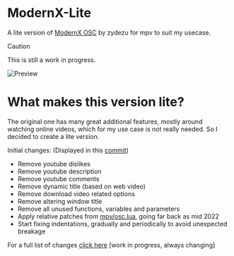 # ModernX-Lite
A lite version of [ModernX OSC](https://github.com/zydezu/ModernX) by zydezu for mpv to suit my usecase.

> [!CAUTION]
> This is still a work in progress.

![Preview](https://github.com/user-attachments/assets/f43d4c34-2746-40f8-9068-3cbea538a0bd)

# What makes this version lite?
The original one has many great additional features, mostly around watching online videos, which for my use case is not really needed. So I decided to create a lite version.

Initial changes: (Displayed in this [commit](https://github.com/Samillion/ModernX-Lite/commit/1fd04350069c20f0b1faa568e97c51b3e2907795))
- Remove youtube dislikes
- Remove youtube description
- Remove youtube comments
- Remove dynamic title (based on web video)
- Remove download video related options
- Remove altering window title
- Remove all unused functions, variables and parameters
- Apply relative patches from [mpv/osc.lua](https://github.com/mpv-player/mpv/blob/master/player/lua/osc.lua), going far back as mid 2022
- Start fixing indentations, gradually and periodically to avoid unexpected breakage

For a full list of changes [click here](https://github.com/Samillion/ModernX-Lite/commits/main/modernxlite.lua) [work in progress, always changing]
